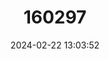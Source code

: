 ---
title: "160297"
category: "Mycalesis itys"
draft: false
date: 2024-02-22 13:03:52
languages:
  English: ["Itys Bush Brown"]
---